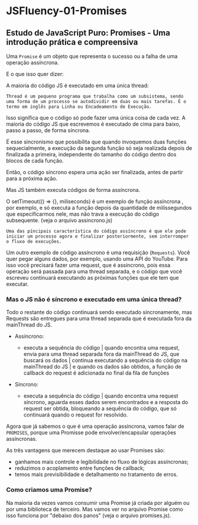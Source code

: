 # JSFluency-01-Promises

## Estudo de JavaScript Puro: Promises - Uma introdução prática e compreensiva

Uma `Promise` é um objeto que representa o sucesso ou a falha de uma operação assíncrona.

E o que isso quer dizer:

A maioria do código JS é executado em uma única thread:

`Thread é um pequeno programa que trabalha como um subsistema, sendo uma forma de um processo se autodividir em duas ou mais tarefas. É o termo em inglês para Linha ou Encadeamento de Execução.`

Isso significa que o código só pode fazer uma única coisa de cada vez. A maioria do código JS que escrevemos é executado de cima para baixo, passo a passo, de forma síncrona.

É esse sincronismo que possibilita que quando invoquemos duas funções sequecialmente, a execução da segunda função só seja realizada depois de finalizada a primeira, independente do tamanho do código dentro dos blocos de cada função.

Então, o código síncrono espera uma ação ser finalizada, antes de partir para a próxima ação.

Mas JS também executa códigos de forma assíncrona.

O setTimeout(() => {}, miliseconds) é um exemplo de função assíncrona
, por exemplo, e só executa a função depois da quantidade de milissegundos que especificarmos nele, mas não trava a execução do código subsequente. (veja o arquivo assincrono.js)

`Uma das píncipais característica do código assíncrono é que ele pode iniciar um processo agora e finalizar posteriormente, sem interromper o fluxo de execuções.`

Um outro exemplo de código assíncrono é uma requisição (`Requests`). Você quer pegar alguns dados, por exemplo, usando uma API do YouTube. Para isso você precisará fazer uma request, que é assíncrono, pois essa operação será passada para uma thread separada, e o código que você escreveu continuará executando as próximas funções que ele tem que executar.

### Mas o JS não é síncrono e executado em uma única thread?

Todo o restante do código continuará sendo executado sincronamente, mas Requests são entregues para uma thread separada que é executada fora da mainThread do JS.

- Assíncrono:
    - executa a sequência do código | quando encontra uma request, envia para uma thread separada fora da mainThread do JS, que buscará os dados | continua executando a sequência do código na mainThread do JS | e quando os dados são obtidos, a função de callback do request é adicionada no final da fila de funções

- Síncrono:
    - executa a sequência do código | quando encontra uma request síncrono, aguarda esses dados serem encontrados e a resposta do request ser obtida, bloqueando a sequência do código, que só continuará quando o request for resolvido.

Agora que já sabemos o que é uma operação assíncrona, vamos falar de `PROMISES`, porque uma Promisse pode envolver/encapsular operações assíncronas.

As três vantagens que merecem destaque ao usar Promises são:

- ganhamos mais controle e legibilidade no fluxo de lógicas assíncronas;
- reduzimos o acoplamento entre funções de callback;
- temos mais previsibilidade e detalhamento no tratamento de erros.

### Como criamos uma Promise?

Na maioria da vezes vamos consumir uma Promise já criada por alguém ou por uma biblioteca de terceiro. Mas vamos ver no arquivo Promise como isso funciona por "debaixo dos panos" (veja o arquivo promises.js).

